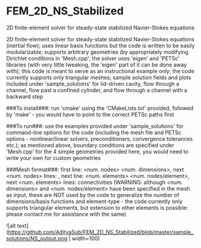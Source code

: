 # FEM_2D_NS_Stabilized

2D finite-element solver for steady-state stabilized Navier-Stokes equations

2D finite-element solver for steady-state stabilized Navier-Stokes equations (inertial flow); uses linear basis functions but the code is written to be easily modularizable; supports arbitrary geometries (by appropriately modifying Dirichlet conditions in 'Mesh.cpp'; the solver uses 'eigen' and 'PETSc' libraries (with very little tweaking, the 'eigen' part of it can be done away with); this code is meant to serve as an instructional example only; the code currently supports only triangular meshes; sample solution fields and plots included under 'sample_solutions' for lid-driven cavity, flow through a channel, flow past a confined cylinder, and flow through a channel with a backward step

###To install###: run 'cmake' using the 'CMakeLists.txt' provided, followed by 'make' - you would have to point to the correct PETSc paths first

###To run###: use the examples provided under 'sample_solutions' for command-line options for the code (including the mesh file and PETSc options - nonlinear/linear solvers, preconditioners, convergence tolerances etc.); as mentioned above, boundary conditions are specified under 'Mesh.cpp' for the 4 simple geometries provided here, you would need to write your own for custom geometries

###Mesh format###: first line: <num. nodes> <num. dimensions>, next <num. nodes> lines: <node x-coord.> <node y-coord.>, next line: <num. elements> <num. nodes/element>, next <num. elements> lines: connectivities (WARNING: although <num. dimensions> and <num. nodes/element> have been specified in the mesh as input, these are NOT used by the code to generalize the number of dimensions/basis functions and element-type - the code currently only supports triangular elements, but extension to other elements is possible: please contact me for assistance with the same)
  
![alt text](https://github.com/AdityaSub/FEM_2D_NS_Stabilized/blob/master/sample_solutions/NS_output.png | width=100)
